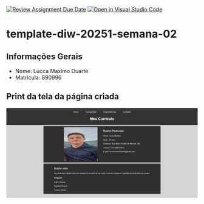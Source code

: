 [![Review Assignment Due Date](https://classroom.github.com/assets/deadline-readme-button-22041afd0340ce965d47ae6ef1cefeee28c7c493a6346c4f15d667ab976d596c.svg)](https://classroom.github.com/a/T_SLJQ6l)
[![Open in Visual Studio Code](https://classroom.github.com/assets/open-in-vscode-2e0aaae1b6195c2367325f4f02e2d04e9abb55f0b24a779b69b11b9e10269abc.svg)](https://classroom.github.com/online_ide?assignment_repo_id=18641808&assignment_repo_type=AssignmentRepo)
# template-diw-20251-semana-02

## Informações Gerais
- Nome: Lucca Maximo Duarte
- Matricula: 890996

## Print da tela da página criada
![Currículo](print.jpg.jpg)
